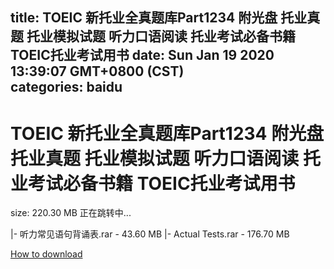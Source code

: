 
title: TOEIC 新托业全真题库Part1234 附光盘 托业真题 托业模拟试题 听力口语阅读 托业考试必备书籍 TOEIC托业考试用书
date: Sun Jan 19 2020 13:39:07 GMT+0800 (CST)    
categories: baidu
---

# TOEIC 新托业全真题库Part1234 附光盘 托业真题 托业模拟试题 听力口语阅读 托业考试必备书籍 TOEIC托业考试用书
size: 220.30 MB
 正在跳转中...
 
|- 听力常见语句背诵表.rar - 43.60 MB
|- Actual Tests.rar - 176.70 MB

[How to download](https://bpcam.bemobtrk.com/go/2ceec3aa-1ca2-46d6-b9ff-aaa5c184517c?jno=3115)